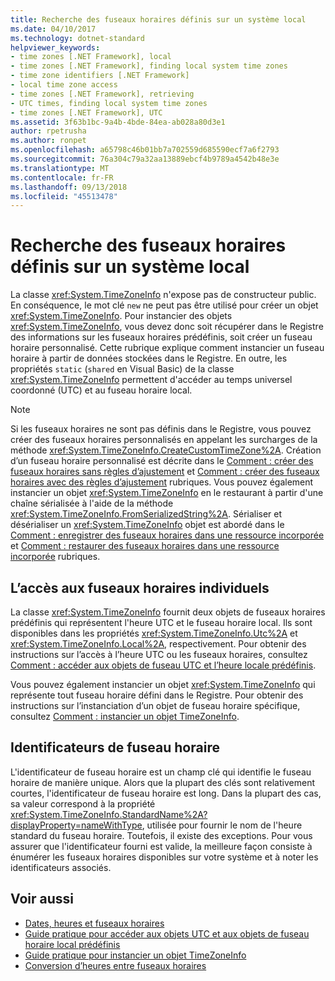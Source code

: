 ```yaml
---
title: Recherche des fuseaux horaires définis sur un système local
ms.date: 04/10/2017
ms.technology: dotnet-standard
helpviewer_keywords:
- time zones [.NET Framework], local
- time zones [.NET Framework], finding local system time zones
- time zone identifiers [.NET Framework]
- local time zone access
- time zones [.NET Framework], retrieving
- UTC times, finding local system time zones
- time zones [.NET Framework], UTC
ms.assetid: 3f63b1bc-9a4b-4bde-84ea-ab028a80d3e1
author: rpetrusha
ms.author: ronpet
ms.openlocfilehash: a65798c46b01bb7a702559d685590ecf7a6f2793
ms.sourcegitcommit: 76a304c79a32aa13889ebcf4b9789a4542b48e3e
ms.translationtype: MT
ms.contentlocale: fr-FR
ms.lasthandoff: 09/13/2018
ms.locfileid: "45513478"
---
```

# <a name="finding-the-time-zones-defined-on-a-local-system"></a>Recherche des fuseaux horaires définis sur un système local

La classe <xref:System.TimeZoneInfo> n'expose pas de constructeur public. En conséquence, le mot clé `new` ne peut pas être utilisé pour créer un objet <xref:System.TimeZoneInfo>. Pour instancier des objets <xref:System.TimeZoneInfo>, vous devez donc soit récupérer dans le Registre des informations sur les fuseaux horaires prédéfinis, soit créer un fuseau horaire personnalisé. Cette rubrique explique comment instancier un fuseau horaire à partir de données stockées dans le Registre. En outre, les propriétés `static` (`shared` en Visual Basic) de la classe <xref:System.TimeZoneInfo> permettent d'accéder au temps universel coordonné (UTC) et au fuseau horaire local.

> [!NOTE]
> Si les fuseaux horaires ne sont pas définis dans le Registre, vous pouvez créer des fuseaux horaires personnalisés en appelant les surcharges de la méthode <xref:System.TimeZoneInfo.CreateCustomTimeZone%2A>. Création d’un fuseau horaire personnalisé est décrite dans le [Comment : créer des fuseaux horaires sans règles d’ajustement](../../../docs/standard/datetime/create-time-zones-without-adjustment-rules.md) et [Comment : créer des fuseaux horaires avec des règles d’ajustement](../../../docs/standard/datetime/create-time-zones-with-adjustment-rules.md) rubriques. Vous pouvez également instancier un objet <xref:System.TimeZoneInfo> en le restaurant à partir d'une chaîne sérialisée à l'aide de la méthode <xref:System.TimeZoneInfo.FromSerializedString%2A>. Sérialiser et désérialiser un <xref:System.TimeZoneInfo> objet est abordé dans le [Comment : enregistrer des fuseaux horaires dans une ressource incorporée](../../../docs/standard/datetime/save-time-zones-to-an-embedded-resource.md) et [Comment : restaurer des fuseaux horaires dans une ressource incorporée](../../../docs/standard/datetime/restore-time-zones-from-an-embedded-resource.md) rubriques.

## <a name="accessing-individual-time-zones"></a>L’accès aux fuseaux horaires individuels

La classe <xref:System.TimeZoneInfo> fournit deux objets de fuseaux horaires prédéfinis qui représentent l'heure UTC et le fuseau horaire local. Ils sont disponibles dans les propriétés <xref:System.TimeZoneInfo.Utc%2A> et <xref:System.TimeZoneInfo.Local%2A>, respectivement. Pour obtenir des instructions sur l’accès à l’heure UTC ou les fuseaux horaires, consultez [Comment : accéder aux objets de fuseau UTC et l’heure locale prédéfinis](../../../docs/standard/datetime/access-utc-and-local.md).

Vous pouvez également instancier un objet <xref:System.TimeZoneInfo> qui représente tout fuseau horaire défini dans le Registre. Pour obtenir des instructions sur l’instanciation d’un objet de fuseau horaire spécifique, consultez [Comment : instancier un objet TimeZoneInfo](../../../docs/standard/datetime/instantiate-time-zone-info.md).

## <a name="time-zone-identifiers"></a>Identificateurs de fuseau horaire

L'identificateur de fuseau horaire est un champ clé qui identifie le fuseau horaire de manière unique. Alors que la plupart des clés sont relativement courtes, l'identificateur de fuseau horaire est long. Dans la plupart des cas, sa valeur correspond à la propriété <xref:System.TimeZoneInfo.StandardName%2A?displayProperty=nameWithType>, utilisée pour fournir le nom de l'heure standard du fuseau horaire. Toutefois, il existe des exceptions. Pour vous assurer que l'identificateur fourni est valide, la meilleure façon consiste à énumérer les fuseaux horaires disponibles sur votre système et à noter les identificateurs associés.

## <a name="see-also"></a>Voir aussi

- [Dates, heures et fuseaux horaires](../../../docs/standard/datetime/index.md)
- [Guide pratique pour accéder aux objets UTC et aux objets de fuseau horaire local prédéfinis](../../../docs/standard/datetime/access-utc-and-local.md)
- [Guide pratique pour instancier un objet TimeZoneInfo](../../../docs/standard/datetime/instantiate-time-zone-info.md)
- [Conversion d’heures entre fuseaux horaires](../../../docs/standard/datetime/converting-between-time-zones.md)
